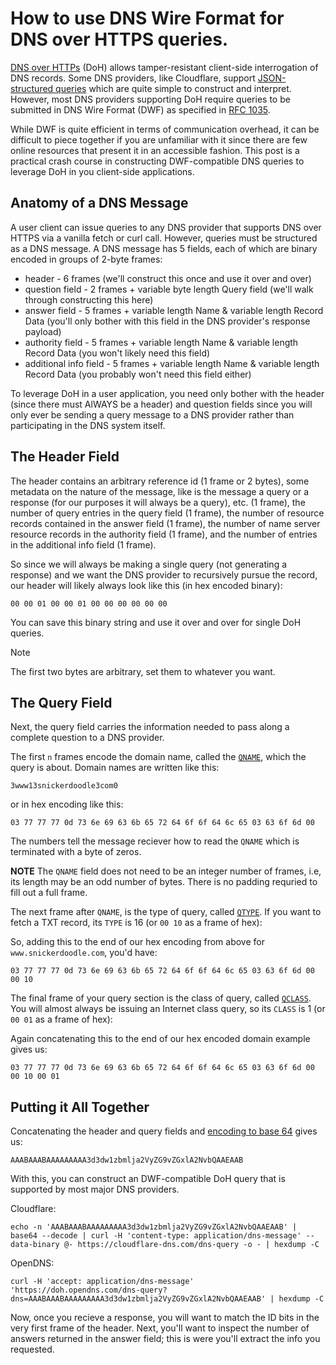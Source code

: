 # How to use DNS Wire Format for DNS over HTTPS queries. 

[DNS over HTTPs](https://datatracker.ietf.org/doc/html/rfc8484) (DoH) allows tamper-resistant client-side interrogation of DNS records. Some DNS providers, like Cloudflare, support [JSON-structured queries](https://developers.cloudflare.com/1.1.1.1/encryption/dns-over-https/make-api-requests/dns-json/) which are quite simple to construct and interpret. However, most DNS providers supporting DoH require queries to be submitted in DNS Wire Format (DWF) as specified in [RFC 1035](https://datatracker.ietf.org/doc/html/rfc1035). 

While DWF is quite efficient in terms of communication overhead, it can be difficult to piece together if you are unfamiliar with it since there are few online resources that present it in an accessible fashion. This post is a  practical crash course in constructing DWF-compatible DNS queries to leverage DoH in you client-side applications. 

## Anatomy of a DNS Message

A user client can issue queries to any DNS provider that supports DNS over HTTPS via a vanilla fetch or curl call. However, queries must be structured as a DNS message. A DNS message has 5 fields, each of which are binary encoded in groups of 2-byte frames:

- header - 6 frames (we'll construct this once and use it over and over)
- question field - 2 frames + variable byte length Query field (we'll walk through constructing this here)
- answer field - 5 frames + variable length Name & variable length Record Data (you'll only bother with this field in the DNS provider's response payload)
- authority field - 5 frames + variable length Name & variable length Record Data (you won't likely need this field)
- additional info field - 5 frames + variable length Name & variable length Record Data (you probably won't need this field either)

To leverage DoH in a user application, you need only bother with the header (since there must AlWAYS be a header) and question fields since you will only ever be sending a query message to a DNS provider rather than participating in the DNS system itself.

## The Header Field

The header contains an arbitrary reference id (1 frame or 2 bytes), some metadata on the nature of the message, like is the message a query or a response (for our purposes it will always be a query), etc. (1 frame), the number of query entries in the query field (1 frame), the number of resource records contained in the answer field (1 frame), the number of name server resource records in the authority field (1 frame), and the number of entries in the additional info field (1 frame).

So since we will always be making a single query (not generating a response) and we want the DNS provider to recursively pursue the record, our header will likely always look like this (in hex encoded binary):

`00 00 01 00 00 01 00 00 00 00 00 00`

You can save this binary string and use it over and over for single DoH queries. 

> [!NOTE] 
> The first two bytes are arbitrary, set them to whatever you want. 

## The Query Field

Next, the query field carries the information needed to pass along a complete question to a DNS provider. 

The first `n` frames encode the domain name, called the [`QNAME`](https://datatracker.ietf.org/doc/html/rfc1035#section-4.1.2), which the query is about. Domain names are written like this:

`3www13snickerdoodle3com0`

or in hex encoding like this:

`03 77 77 77 0d 73 6e 69 63 6b 65 72 64 6f 6f 64 6c 65 03 63 6f 6d 00`

The numbers tell the message reciever how to read the `QNAME` which is terminated with a byte of zeros. 

**NOTE**
The `QNAME` field does not need to be an integer number of frames, i.e, its length may be an odd number of bytes. There is no padding requried to fill out a full frame. 

The next frame after `QNAME`, is the type of query, called [`QTYPE`](https://datatracker.ietf.org/doc/html/rfc1035#section-3.2.2). If you want to fetch a TXT record, its `TYPE` is 16 (or `00 10` as a frame of hex): 

So, adding this to the end of our hex encoding from above for `www.snickerdoodle.com`, you'd have:

`03 77 77 77 0d 73 6e 69 63 6b 65 72 64 6f 6f 64 6c 65 03 63 6f 6d 00 00 10`

The final frame of your query section is the class of query, called [`QCLASS`](https://datatracker.ietf.org/doc/html/rfc1035#section-3.2.4). You will almost always be issuing an Internet class query, so its `CLASS` is 1 (or `00 01` as a frame of hex): 

Again concatenating this to the end of our hex encoded domain example gives us:

`03 77 77 77 0d 73 6e 69 63 6b 65 72 64 6f 6f 64 6c 65 03 63 6f 6d 00 00 10 00 01`

## Putting it All Together

Concatenating the header and query fields and [encoding to base 64](https://cryptii.com/pipes/base64-to-binary) gives us:

`AAABAAABAAAAAAAAA3d3dw1zbmlja2VyZG9vZGxlA2NvbQAAEAAB`

With this, you can construct an DWF-compatible DoH query that is supported by most major DNS providers.

Cloudflare:

```
echo -n 'AAABAAABAAAAAAAAA3d3dw1zbmlja2VyZG9vZGxlA2NvbQAAEAAB' | base64 --decode | curl -H 'content-type: application/dns-message' --data-binary @- https://cloudflare-dns.com/dns-query -o - | hexdump -C
```

OpenDNS:

```
curl -H 'accept: application/dns-message' 'https://doh.opendns.com/dns-query?dns=AAABAAABAAAAAAAAA3d3dw1zbmlja2VyZG9vZGxlA2NvbQAAEAAB' | hexdump -C
```

Now, once you recieve a response, you will want to match the ID bits in the 
very first frame of the header. Next, you'll want to inspect the number 
of answers returned in the answer field; this is were you'll extract
the info you requested. 
